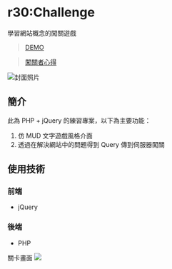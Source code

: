 # r30:Challenge 

學習網站概念的闖關遊戲
> [DEMO](https://r30challenge.herokuapp.com/)

> [闖關者心得](https://hsiangfeng.github.io/javascript/20190728/313613648/)

![封面照片](https://i.imgur.com/yQrPKg1.png)

## 簡介
此為 PHP + jQuery 的練習專案，以下為主要功能：
1. 仿 MUD 文字遊戲風格介面
2. 透過在解決網站中的問題得到 Query 傳到伺服器闖關

## 使用技術
### 前端
* jQuery

### 後端
* PHP

關卡畫面
![](https://i.imgur.com/x9qCjxm.png)
